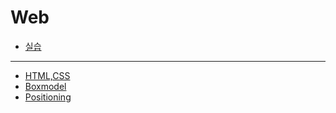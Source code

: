 # Web
* [실습](Web_실습)
***
* [HTML,CSS](HTML%2CCSS.md)
* [Boxmodel](Boxmodel.md)
* [Positioning](Positioning.md)